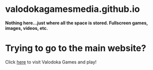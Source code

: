 # valodokagamesmedia.github.io #
**Nothing here...just where all the space is stored. Fullscreen games, images, videos, etc.**

<h1>Trying to go to the main website?</h1>
Click <a href="//valodokagames.github.io" target="_blank">here</a> to visit Valodoka Games and play!
